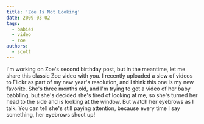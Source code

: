```yaml
---
title: 'Zoe Is Not Looking'
date: 2009-03-02
tags:
  - babies
  - video
  - zoe
authors:
  - scott
---
```


I'm working on Zoe's second birthday post, but in the meantime, let me share this classic Zoe video with you. I recently uploaded a slew of videos to Flickr as part of my new year's resolution, and I think this one is my new favorite. She's three months old, and I'm trying to get a video of her baby babbling, but she's decided she's tired of looking at me, so she's turned her head to the side and is looking at the window. But watch her eyebrows as I talk. You can tell she's still paying attention, because every time I say something, her eyebrows shoot up!
